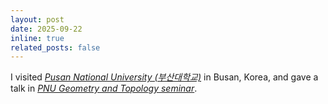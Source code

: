 ```yaml
---
layout: post
date: 2025-09-22
inline: true
related_posts: false
---
```


I visited *[Pusan National University (부산대학교)](https://www.pusan.ac.kr/kor/Main.do)* in Busan, Korea, and gave a talk in *[PNU Geometry and Topology seminar](https://sites.google.com/view/pnugeotop/)*.
